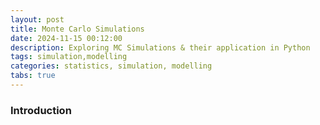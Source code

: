 ```yaml
---
layout: post
title: Monte Carlo Simulations 
date: 2024-11-15 00:12:00
description: Exploring MC Simulations & their application in Python
tags: simulation,modelling
categories: statistics, simulation, modelling
tabs: true
---
```


### Introduction